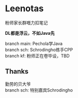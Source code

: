 # Leenotas
粉师家长群嘅力扣笔记  

**DL都是浮云，不如Java先**  


branch main: Pechola学Java  
branch sch: Schrodingho练手CPP  
branch kf: 粉师正在卷毕设，TBD   

## Thanks
勤劳的贝大爷  
branch sch: 特别嘉宾Schrodingho
